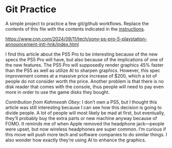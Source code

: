 # Git Practice
A simple project to practice a few git/github workflows.  Replace the contents of this file with the contents indicated in the [instructions](./instructions.md).

https://www.cnn.com/2024/09/11/tech/sony-ps-pro-5-playstation-announcement-intl-hnk/index.html

I find this article about the PS5 Pro to be interesting because of the new specs the PS5 Pro will have, but also because of the implications of one of the new features. The PS5 Pro will supposedly render graphics 45% faster than the PS5 as well as utilize AI to sharpen graphics. However, this spec improvement comes at a massive price increase of $200, which a lot of people do not consider worth the price. Another problem is that there is no disk reader that comes with the console, thus people will need to pay even more in order to use the game disks they bought.

*Contribution from Kahmeeah Obey:* I don’t own a PS5, but I thought this article was still interesting because I can see how this decision is going to divide people. A lot of people will most likely be mad at first, but eventually, they’ll probably buy the extra parts or new machine anyway because of FOMO. It reminds me of when Apple removed the headphone jack—people were upset, but now wireless headphones are super common. I’m curious if this move will push more tech and software companies to do similar things. I also wonder how exactly they’re using AI to enhance the graphics.
